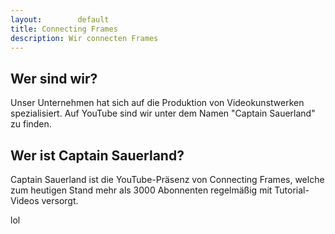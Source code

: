 ```yaml
---
layout:        default
title: Connecting Frames
description: Wir connecten Frames
---
```


## Wer sind wir?

Unser Unternehmen hat sich auf die Produktion von Videokunstwerken spezialisiert. Auf YouTube sind wir unter dem Namen "Captain Sauerland" zu finden.

## Wer ist Captain Sauerland?

Captain Sauerland ist die YouTube-Präsenz von Connecting Frames, welche zum heutigen Stand mehr als 3000 Abonnenten regelmäßig mit Tutorial-Videos versorgt. 

lol
